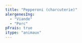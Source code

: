 ```yaml
---
title: "Pepperoni (charcuterie)"
alergenesIng:
  - "Viande"
  - "Porc"
pFrais: true
itype: "animaux"
---
```

